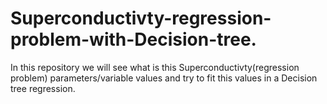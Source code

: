 # Superconductivty-regression-problem-with-Decision-tree.
In this repository we will see what is this Superconductivty(regression problem) parameters/variable values and try to fit this values in a Decision tree regression.
